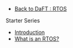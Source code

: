 - [Back to DaFT : RTOS](README)

Starter Series
  - [Introduction](starter/README)
  - [What is an RTOS?](starter/what)
  